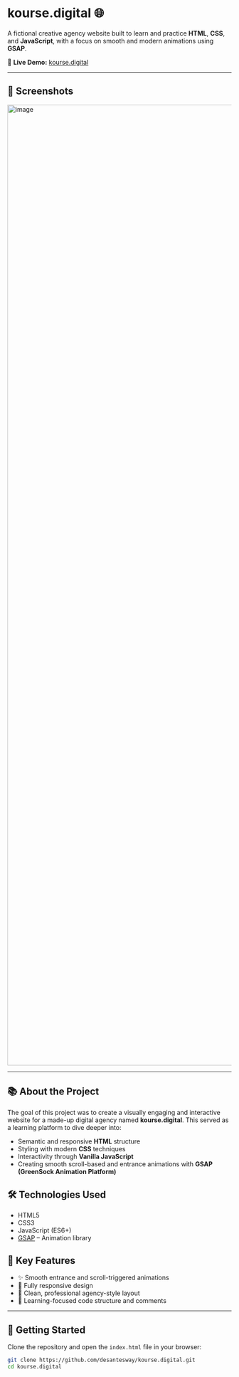 # kourse.digital 🌐

A fictional creative agency website built to learn and practice **HTML**, **CSS**, and **JavaScript**, with a focus on smooth and modern animations using **GSAP**.

🔗 **Live Demo:** [kourse.digital](https://desantesway.github.io/kourse.digital/)

---

## 📸 Screenshots

<img width="3839" height="2159" alt="image" src="https://github.com/user-attachments/assets/68c0dc27-3be2-4f73-b0bf-a463bc592b0a" />

---

## 📚 About the Project

The goal of this project was to create a visually engaging and interactive website for a made-up digital agency named **kourse.digital**. This served as a learning platform to dive deeper into:

- Semantic and responsive **HTML** structure
- Styling with modern **CSS** techniques
- Interactivity through **Vanilla JavaScript**
- Creating smooth scroll-based and entrance animations with **GSAP (GreenSock Animation Platform)**

## 🛠️ Technologies Used

- HTML5
- CSS3
- JavaScript (ES6+)
- [GSAP](https://greensock.com/gsap/) – Animation library

## 🎯 Key Features

- ✨ Smooth entrance and scroll-triggered animations
- 📱 Fully responsive design
- 💼 Clean, professional agency-style layout
- 🧠 Learning-focused code structure and comments

---

## 🚀 Getting Started

Clone the repository and open the `index.html` file in your browser:

```bash
git clone https://github.com/desantesway/kourse.digital.git
cd kourse.digital

